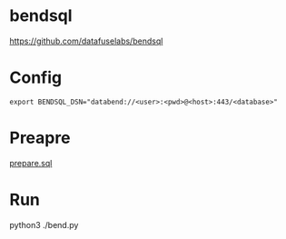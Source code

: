 # bendsql

https://github.com/datafuselabs/bendsql

# Config

```
export BENDSQL_DSN="databend://<user>:<pwd>@<host>:443/<database>"
```

# Preapre

[prepare.sql](prepare.sql)

# Run

python3 ./bend.py
